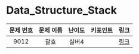 # Data_Structure_Stack



|문제 번호|문제 이름|난이도|키포인트|링크|
|:---:|:---:|:---:|:---:|:---:|
|9012|괄호|실버4||[링크](https://github.com/Ian0121/baekjoon/blob/main/solution/Data_Structure_Stack/9012.cpp)|
